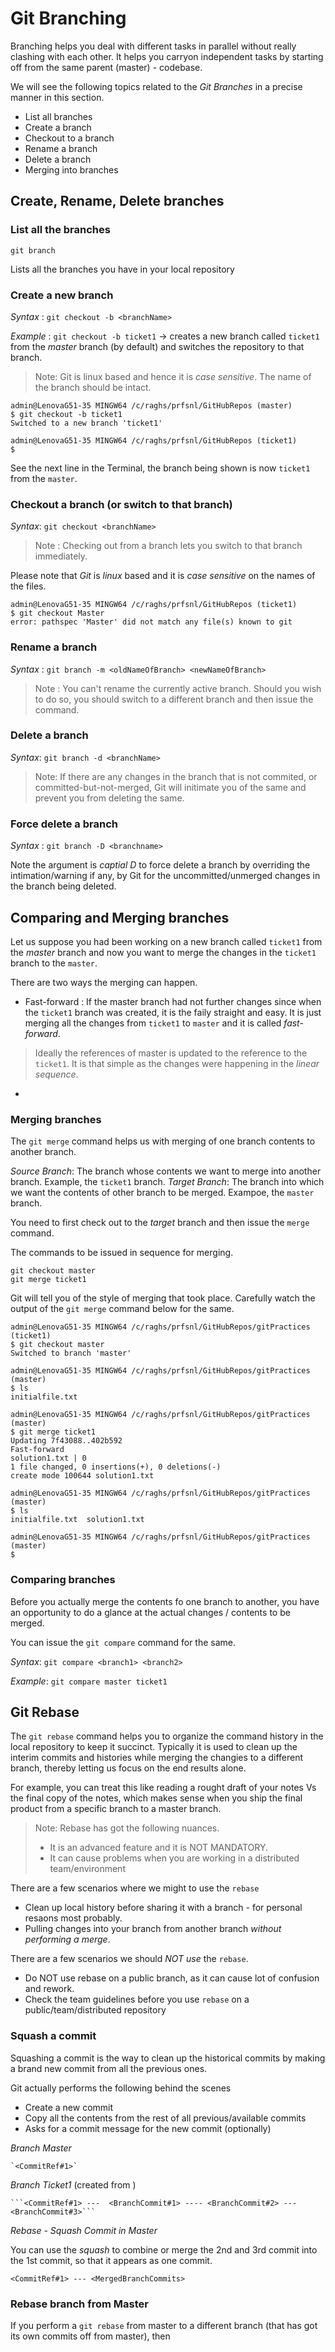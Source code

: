 # Git Branching

 Branching helps you deal with different tasks in parallel without really clashing with each other. 
 It helps you carryon independent tasks by starting off from the same parent (master) - codebase. 

 We will see the following topics related to the *Git Branches* in a precise manner in this section. 

 * List all branches
 * Create a branch
 * Checkout to a branch
 * Rename a branch
 * Delete a branch 
 * Merging into branches

## Create, Rename, Delete branches

### List all the branches

`git branch`

Lists all the branches you have in your local repository

### Create a new branch

*Syntax* : `git checkout -b <branchName>`

*Example* : `git checkout -b ticket1` &rarr; creates a new branch called `ticket1` from the *master* branch (by default) and switches the repository to that branch.

> Note: Git is linux based and hence it is *case sensitive*. The name of the branch should be intact. 

```
admin@LenovaG51-35 MINGW64 /c/raghs/prfsnl/GitHubRepos (master)
$ git checkout -b ticket1
Switched to a new branch 'ticket1'

admin@LenovaG51-35 MINGW64 /c/raghs/prfsnl/GitHubRepos (ticket1)
$ 
```

See the next line in the Terminal, the branch being shown is now `ticket1` from the `master`.

### Checkout a branch (or switch to that branch)

*Syntax*:  `git checkout <branchName>`

> Note : Checking out from a branch lets you switch to that branch immediately.

Please note that *Git* is *linux* based and it is *case sensitive* on the names of the files. 

```
admin@LenovaG51-35 MINGW64 /c/raghs/prfsnl/GitHubRepos (ticket1)
$ git checkout Master
error: pathspec 'Master' did not match any file(s) known to git
```

### Rename a branch

*Syntax* : `git branch -m <oldNameOfBranch> <newNameOfBranch>`

> Note : You can't rename the currently active branch. Should you wish to do so, you should switch to a different branch and then issue the command. 

### Delete a branch 

*Syntax*: `git branch -d <branchName>`

> Note: If there are any changes in the branch that is not commited, or committed-but-not-merged, Git will initimate you of the same and prevent you 
from deleting the same. 

### Force delete a branch 

*Syntax* : `git branch -D <branchname>`

Note the argument is *captial D* to force delete a branch by overriding the intimation/warning if any, by Git for the uncommitted/unmerged changes in the branch being
deleted. 

## Comparing and Merging branches

 Let us suppose you had been working on a new branch called `ticket1` from the *master* branch and now you want to merge the changes in the `ticket1` branch to the `master`.

 There are two ways the merging can happen.

 * Fast-forward : If the master branch had not further changes since when the `ticket1` branch was created, it is the faily straight and easy. It is just merging all the changes from `ticket1` to `master` and it is called *fast-forward*.
 > Ideally the references of master is updated to the reference to the `ticket1`. It is that simple as the changes were happening in the *linear sequence*.
 *

### Merging branches
  
 The `git merge` command helps us with merging of one branch contents to another branch. 

 *Source Branch*: The branch whose contents we want to merge into another branch. Example, the `ticket1` branch. 
 *Target Branch*: The branch into which we want the contents of other branch to be merged. Exampoe, the `master` branch.

  You need to first check out to the *target* branch and then issue the `merge` command. 

  The commands to be issued in sequence for merging. 

  ```
  git checkout master
  git merge ticket1
  ```

  Git will tell you of the style of merging that took place. Carefully watch the output of the `git merge` command below for the same.

  ```
  admin@LenovaG51-35 MINGW64 /c/raghs/prfsnl/GitHubRepos/gitPractices (ticket1)
  $ git checkout master
  Switched to branch 'master'

  admin@LenovaG51-35 MINGW64 /c/raghs/prfsnl/GitHubRepos/gitPractices (master)
  $ ls
  initialfile.txt

  admin@LenovaG51-35 MINGW64 /c/raghs/prfsnl/GitHubRepos/gitPractices (master)
  $ git merge ticket1
  Updating 7f43088..402b592
  Fast-forward
  solution1.txt | 0
  1 file changed, 0 insertions(+), 0 deletions(-)
  create mode 100644 solution1.txt

  admin@LenovaG51-35 MINGW64 /c/raghs/prfsnl/GitHubRepos/gitPractices (master)
  $ ls
  initialfile.txt  solution1.txt

  admin@LenovaG51-35 MINGW64 /c/raghs/prfsnl/GitHubRepos/gitPractices (master)
  $
  ```
  
### Comparing branches

 Before you actually merge the contents fo one branch to another, you have an opportunity to do a glance at the actual changes / contents to be merged. 

 You can issue the `git compare` command for the same.

 *Syntax*: `git compare <branch1> <branch2>`

 *Example*: `git compare master ticket1`

## Git Rebase

 The `git rebase` command helps you to organize the command history in the local repository to keep it succinct. Typically it is used to clean up the interim commits and histories while merging the changies to a different branch, thereby letting us focus on the end results alone.

 For example, you can treat this like reading a rought draft of your notes Vs the final copy of the notes, which makes sense when you ship the final product from a specific branch to a master branch. 

 > Note: Rebase has got the following nuances. 
 > * It is an advanced feature and it is NOT MANDATORY. 
 > * It can cause problems when you are working in a distributed team/environment

There are a few scenarios where we might to use the `rebase`

  * Clean up local history before sharing it with a branch - for personal resaons most probably.
  * Pulling changes into your branch from another branch *without performing a merge*.

There are a few scenarios we should *NOT use* the `rebase`.
 
  * Do NOT use rebase on a public branch, as it can cause lot of confusion and rework.
  * Check the team guidelines before you use `rebase` on a public/team/distributed repository

### Squash a commit 

 Squashing a commit is the way to clean up the historical commits by making a brand new commit from all the previous ones. 

 Git actually performs the following behind the scenes

  * Create a new commit
  * Copy all the contents from the rest of all previous/available commits
  * Asks for a commit message for the new commit (optionally)

*Branch Master*
 
    `<CommitRef#1>` 

*Branch Ticket1* (created from <CommitRef1>)

    ```<CommitRef#1> ---  <BranchCommit#1> ---- <BranchCommit#2> --- <BranchCommit#3>```

*Rebase - Squash Commit in Master*

 You can use the *squash* to combine or merge the 2nd and 3rd commit into the 1st commit, so that it appears as one commit. 

   ```<CommitRef#1> --- <MergedBranchCommits>```

### Rebase branch from Master

 If you perform a `git rebase` from master to a different branch (that has got its own commits off from master), then 


